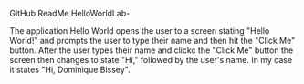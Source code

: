 GitHub ReadMe HelloWorldLab-

The application Hello World opens the user to a screen stating "Hello World!" and prompts the user to type their name and then hit the "Click Me" button.
After the user types their name and clickc the "Click Me" button the screen then changes to state "Hi," followed by the user's name. In my case it states "Hi, Dominique Bissey".
